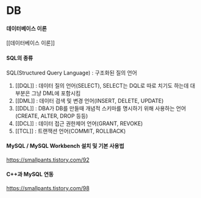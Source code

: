 # DB

#### 데이터베이스 이론
[[데이터베이스 이론]]

#### SQL의 종류
SQL(Structured Query Language) : 구조화된 질의 언어
1. [[DQL]] : 데이터 질의 언어(SELECT), SELECT는 DQL로 따로 치기도 하는데 대부분은 그냥 DML에 포함시킴	
2. [[DML]] : 데이터 검색 및 변경 언어(INSERT, DELETE, UPDATE)
3. [[DDL]] : DBA가 DB를 만들때 개념적 스키마를 명시하기 위해 사용하는 언어(CREATE, ALTER, DROP 등등)
4. [[DCL]] : 데이터 접근 권한제어 언어(GRANT, REVOKE)
5. [[TCL]] : 트랜잭션 언어(COMMIT, ROLLBACK)

#### MySQL / MySQL Workbench 설치 및 기본 사용법
https://smallpants.tistory.com/92

#### C++과 MySQL 연동
https://smallpants.tistory.com/98